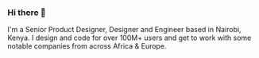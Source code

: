 ### Hi there 👋

I'm a Senior Product Designer, Designer and Engineer based in Nairobi, Kenya. 
I design and code for over 100M+ users and get to work with some notable companies from across Africa & Europe.
